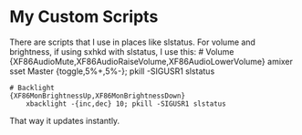 # My Custom Scripts
There are scripts that I use in places like slstatus. For volume and brightness, if using sxhkd with slstatus, I use this:
	# Volume
	{XF86AudioMute,XF86AudioRaiseVolume,XF86AudioLowerVolume}
		amixer sset Master {toggle,5%+,5%-}; pkill -SIGUSR1 slstatus

	# Backlight
	{XF86MonBrightnessUp,XF86MonBrightnessDown}
		xbacklight -{inc,dec} 10; pkill -SIGUSR1 slstatus
That way it updates instantly.
